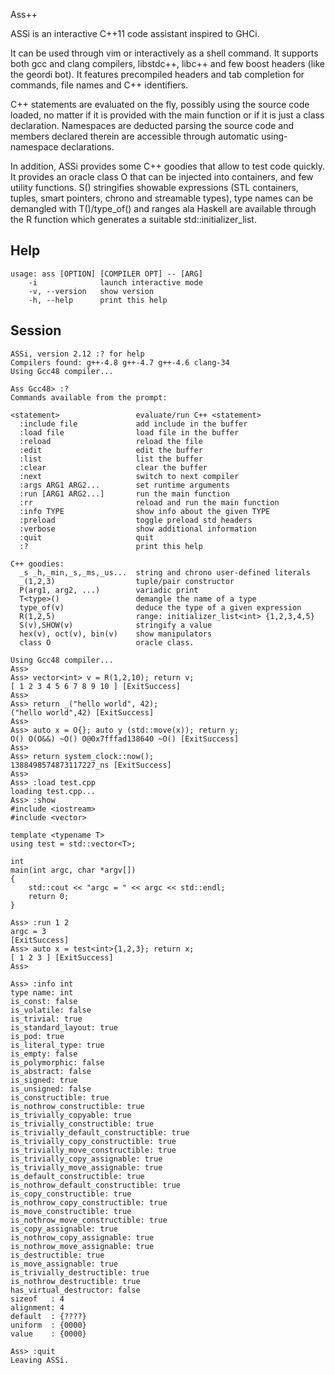 Ass++

ASSi is an interactive C++11 code assistant inspired to GHCi. 

It can be used through vim or interactively as a shell command. It supports both gcc and clang compilers, libstdc++, libc++ and few boost headers (like the geordi bot). 
It features precompiled headers and tab completion for commands, file names and C++ identifiers. 

C++ statements are evaluated on the fly, possibly using the source code loaded, no matter if it is provided with the main function or if it is just a class declaration.
Namespaces are deducted parsing the source code and members declared therein are accessible through automatic using-namespace declarations. 

In addition, ASSi provides some C++ goodies that allow to test code quickly. It provides an oracle class O that can be injected into containers, and few utility functions. 
S() stringifies showable expressions (STL containers, tuples, smart pointers, chrono and streamable types), type names can be demangled with T<type>()/type_of() and ranges ala Haskell 
are available through the R function which generates a suitable std::initializer_list.


Help
----

    usage: ass [OPTION] [COMPILER OPT] -- [ARG]
        -i              launch interactive mode
        -v, --version   show version
        -h, --help      print this help


Session
-------

    ASSi, version 2.12 :? for help
    Compilers found: g++-4.8 g++-4.7 g++-4.6 clang-34 
    Using Gcc48 compiler...
    
    Ass Gcc48> :?
    Commands available from the prompt:

    <statement>                 evaluate/run C++ <statement>
      :include file             add include in the buffer
      :load file                load file in the buffer
      :reload                   reload the file
      :edit                     edit the buffer
      :list                     list the buffer
      :clear                    clear the buffer
      :next                     switch to next compiler
      :args ARG1 ARG2...        set runtime arguments
      :run [ARG1 ARG2...]       run the main function
      :rr                       reload and run the main function
      :info TYPE                show info about the given TYPE
      :preload                  toggle preload std headers
      :verbose                  show additional information
      :quit                     quit
      :?                        print this help

    C++ goodies:
      _s _h,_min,_s,_ms,_us...  string and chrono user-defined literals
      _(1,2,3)                  tuple/pair constructor
      P(arg1, arg2, ...)        variadic print
      T<type>()                 demangle the name of a type
      type_of(v)                deduce the type of a given expression
      R(1,2,5)                  range: initializer_list<int> {1,2,3,4,5}
      S(v),SHOW(v)              stringify a value
      hex(v), oct(v), bin(v)    show manipulators
      class O                   oracle class.

    Using Gcc48 compiler...
    Ass>
    Ass> vector<int> v = R(1,2,10); return v;
    [ 1 2 3 4 5 6 7 8 9 10 ] [ExitSuccess]
    Ass> 
    Ass> return _("hello world", 42);
    ("hello world",42) [ExitSuccess]
    Ass> 
    Ass> auto x = O{}; auto y (std::move(x)); return y;
    O() O(O&&) ~O() O@0x7fffad138640 ~O() [ExitSuccess]
    Ass> 
    Ass> return system_clock::now();
    1388498574873117227_ns [ExitSuccess]
    Ass>
    Ass> :load test.cpp 
    loading test.cpp...
    Ass> :show 
    #include <iostream>
    #include <vector>
    
    template <typename T>
    using test = std::vector<T>;
    
    int
    main(int argc, char *argv[])
    {
        std::cout << "argc = " << argc << std::endl;
        return 0;
    }
    
    Ass> :run 1 2
    argc = 3
    [ExitSuccess]
    Ass> auto x = test<int>{1,2,3}; return x;
    [ 1 2 3 ] [ExitSuccess]
    Ass>

    Ass> :info int
    type name: int
    is_const: false
    is_volatile: false
    is_trivial: true
    is_standard_layout: true
    is_pod: true
    is_literal_type: true
    is_empty: false
    is_polymorphic: false
    is_abstract: false
    is_signed: true
    is_unsigned: false
    is_constructible: true
    is_nothrow_constructible: true
    is_trivially_copyable: true
    is_trivially_constructible: true
    is_trivially_default_constructible: true
    is_trivially_copy_constructible: true
    is_trivially_move_constructible: true
    is_trivially_copy_assignable: true
    is_trivially_move_assignable: true
    is_default_constructible: true
    is_nothrow_default_constructible: true
    is_copy_constructible: true
    is_nothrow_copy_constructible: true
    is_move_constructible: true
    is_nothrow_move_constructible: true
    is_copy_assignable: true
    is_nothrow_copy_assignable: true
    is_nothrow_move_assignable: true
    is_destructible: true
    is_move_assignable: true
    is_trivially_destructible: true
    is_nothrow_destructible: true
    has_virtual_destructor: false
    sizeof   : 4
    alignment: 4
    default  : {????}
    uniform  : {0000}
    value    : {0000}

    Ass> :quit
    Leaving ASSi. 
